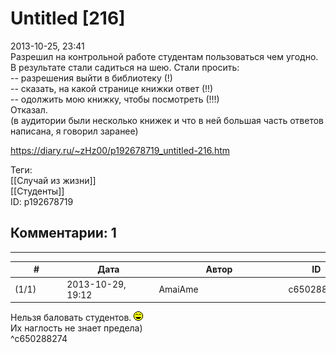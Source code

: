 Untitled [216]
==============

  
2013-10-25, 23:41  
 Разрешил на контрольной работе студентам пользоваться чем угодно. В результате стали садиться на шею. Стали просить:   
 -- разрешения выйти в библиотеку (!)   
 -- сказать, на какой странице книжки ответ (!!)   
 -- одолжить мою книжку, чтобы посмотреть (!!!)   
 Отказал.   
 (в аудитории были несколько книжек и что в ней большая часть ответов написана, я говорил заранее)   
  
<https://diary.ru/~zHz00/p192678719_untitled-216.htm>  
  
Теги:  
[[Случай из жизни]]  
[[Студенты]]  
ID: p192678719  


Комментарии: 1
--------------

  


---



|         #         |              Дата              |                     Автор                     |           ID           |
| --- | --- | --- | --- |
| (1/1) | 2013-10-29, 19:12 | AmaiAme | c650288274 |

  
 Нельзя баловать студентов. ![:laugh:](pics/1126.gif)   
 Их наглость не знает предела)   
 ^c650288274